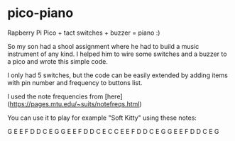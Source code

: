 # pico-piano
Rapberry Pi Pico + tact switches + buzzer = piano :)

So my son had a shool assignment where he had to build a music instrument of any kind. I helped him to wire some switches and a buzzer to a pico and wrote this simple code.

I only had 5 switches, but the code can be easily extended by adding items with pin number and frequency to buttons list.

I used the note frequencies from [here] (https://pages.mtu.edu/~suits/notefreqs.html)

You can use it to play for example "Soft Kitty" using these notes: 

G E E F D D C E G
G E E F D D C E C
C E E F D D C E G
G E E F D D C E G
